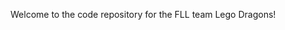 Welcome to the code repository for the FLL team Lego Dragons!

<!---
legodragons/legodragons is a ✨ special ✨ repository because its `README.md` (this file) appears on your GitHub profile.
You can click the Preview link to take a look at your changes.
--->
